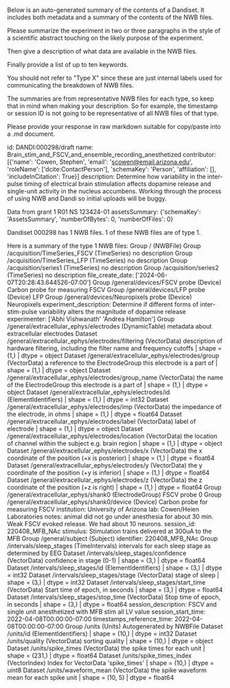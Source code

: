 
Below is an auto-generated summary of the contents of a Dandiset. It includes both metadata and a summary of the contents of the NWB files.

Please summarize the experiment in two or three paragraphs in the style of a scientific abstract touching on the likely purpose of the experiment.

Then give a description of what data are available in the NWB files.

Finally provide a list of up to ten keywords.

You should not refer to "Type X" since these are just internal labels used for communicating the breakdown of NWB files.

The summaries are from representative NWB files for each type, so keep that in mind when making your description. So for example, the timestamp or session ID is not going to be representative of all NWB files of that type.

Please provide your response in raw markdown suitable for copy/paste into a .md document.


id: DANDI:000298/draft
name: Brain_stim_and_FSCV_and_ensemble_recording_anesthetized
contributor: [{'name': 'Cowen, Stephen', 'email': 'scowen@email.arizona.edu', 'roleName': ['dcite:ContactPerson'], 'schemaKey': 'Person', 'affiliation': [], 'includeInCitation': True}]
description: Determine how variability in the inter-pulse timing of electrical brain stimulation affects dopamine release and single-unit activity in the nucleus accumbens.
Working through the process of using NWB and Dandi so initial uploads will be buggy.

Data from grant 1 R01 NS 123424-01
assetsSummary: {'schemaKey': 'AssetsSummary', 'numberOfBytes': 0, 'numberOfFiles': 0}

Dandiset 000298 has 1 NWB files.
1 of these NWB files are of type 1.


Here is a summary of the type 1 NWB files:
  Group / (NWBFile) 
  Group /acquisition/TimeSeries_FSCV (TimeSeries) no description
  Group /acquisition/TimeSeries_LFP (TimeSeries) no description
  Group /acquisition/series1 (TimeSeries) no description
  Group /acquisition/series2 (TimeSeries) no description
  file_create_date: ['2024-06-07T20:28:43.644526-07:00']
  Group /general/devices/FSCV probe (Device) Carbon probe for measuring FSCV
  Group /general/devices/LFP probe (Device) LFP
  Group /general/devices/Neuropixels probe (Device) Neuropixels
  experiment_description: Determine if different forms of inter-stim-pulse variability alters the magnitude of dopamine release
  experimenter: ['Abhi Vishwanath' 'Andrea Hamilton']
  Group /general/extracellular_ephys/electrodes (DynamicTable) metadata about extracellular electrodes
  Dataset /general/extracellular_ephys/electrodes/filtering (VectorData) description of hardware filtering, including the filter name and frequency cutoffs | shape = (1,) | dtype = object
  Dataset /general/extracellular_ephys/electrodes/group (VectorData) a reference to the ElectrodeGroup this electrode is a part of | shape = (1,) | dtype = object
  Dataset /general/extracellular_ephys/electrodes/group_name (VectorData) the name of the ElectrodeGroup this electrode is a part of | shape = (1,) | dtype = object
  Dataset /general/extracellular_ephys/electrodes/id (ElementIdentifiers)  | shape = (1,) | dtype = int32
  Dataset /general/extracellular_ephys/electrodes/imp (VectorData) the impedance of the electrode, in ohms | shape = (1,) | dtype = float64
  Dataset /general/extracellular_ephys/electrodes/label (VectorData) label of electrode | shape = (1,) | dtype = object
  Dataset /general/extracellular_ephys/electrodes/location (VectorData) the location of channel within the subject e.g. brain region | shape = (1,) | dtype = object
  Dataset /general/extracellular_ephys/electrodes/x (VectorData) the x coordinate of the position (+x is posterior) | shape = (1,) | dtype = float64
  Dataset /general/extracellular_ephys/electrodes/y (VectorData) the y coordinate of the position (+y is inferior) | shape = (1,) | dtype = float64
  Dataset /general/extracellular_ephys/electrodes/z (VectorData) the z coordinate of the position (+z is right) | shape = (1,) | dtype = float64
  Group /general/extracellular_ephys/shank0 (ElectrodeGroup) FSCV probe 0
  Group /general/extracellular_ephys/shank0/device (Device) Carbon probe for measuring FSCV
  institution: University of Arizona
  lab: Cowen/Heien Laboratories
  notes: animal did not go under anesthesia for about 30 min. Weak FSCV evoked release. We had about 10 neurons.
  session_id: 220408_MFB_NAc
  stimulus: Stimulation trains delivered at 300uA to the MFB
  Group /general/subject (Subject) 
  identifier: 220408_MFB_NAc
  Group /intervals/sleep_stages (TimeIntervals) intervals for each sleep stage as determined by EEG
  Dataset /intervals/sleep_stages/confidence (VectorData) confidence in stage (0-1) | shape = (3,) | dtype = float64
  Dataset /intervals/sleep_stages/id (ElementIdentifiers)  | shape = (3,) | dtype = int32
  Dataset /intervals/sleep_stages/stage (VectorData) stage of sleep | shape = (3,) | dtype = int32
  Dataset /intervals/sleep_stages/start_time (VectorData) Start time of epoch, in seconds | shape = (3,) | dtype = float64
  Dataset /intervals/sleep_stages/stop_time (VectorData) Stop time of epoch, in seconds | shape = (3,) | dtype = float64
  session_description: FSCV and single unit anesthetized with MFB stim all LV value
  session_start_time: 2022-04-08T00:00:00-07:00
  timestamps_reference_time: 2022-04-08T00:00:00-07:00
  Group /units (Units) Autogenerated by NWBFile
  Dataset /units/id (ElementIdentifiers)  | shape = (10,) | dtype = int32
  Dataset /units/quality (VectorData) sorting quality | shape = (10,) | dtype = object
  Dataset /units/spike_times (VectorData) the spike times for each unit | shape = (231,) | dtype = float64
  Dataset /units/spike_times_index (VectorIndex) Index for VectorData 'spike_times' | shape = (10,) | dtype = uint8
  Dataset /units/waveform_mean (VectorData) the spike waveform mean for each spike unit | shape = (10, 5) | dtype = float64
